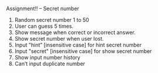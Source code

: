 Assignment!! – Secret number

1. Random secret number 1 to 50
2. User can guess 5 times.
3. Show message when correct or incorrect answer.
4. Show secret number when user lost.
5. Input "hint” [insensitive case] for hint secret number
6. Input "secret" [insensitive case] for show secret number
7. Show input number history
8. Can’t input duplicate number